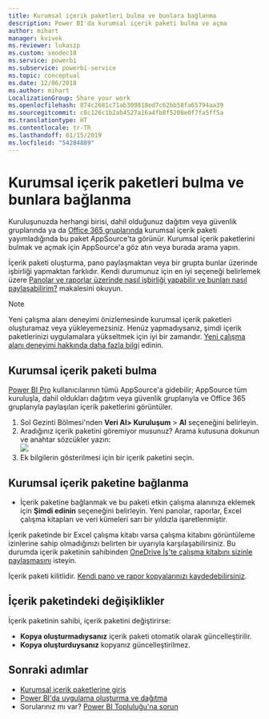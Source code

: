 ```yaml
---
title: Kurumsal içerik paketleri bulma ve bunlara bağlanma
description: Power BI'da kurumsal içerik paketi bulma ve açma
author: mihart
manager: kvivek
ms.reviewer: lukaszp
ms.custom: seodec18
ms.service: powerbi
ms.subservice: powerbi-service
ms.topic: conceptual
ms.date: 12/06/2018
ms.author: mihart
LocalizationGroup: Share your work
ms.openlocfilehash: 874c2681c71ab309818ed7c62bb58fa65794aa39
ms.sourcegitcommit: c8c126c1b2ab4527a16a4fb8f5208e0f7fa5ff5a
ms.translationtype: HT
ms.contentlocale: tr-TR
ms.lasthandoff: 01/15/2019
ms.locfileid: "54284889"
---
```

# <a name="find-and-connect-to-an-organizational-content-pack"></a>Kurumsal içerik paketleri bulma ve bunlara bağlanma

Kuruluşunuzda herhangi birisi, dahil olduğunuz dağıtım veya güvenlik gruplarında ya da [Office 365 gruplarında](https://support.office.com/article/Create-a-group-in-Office-365-7124dc4c-1de9-40d4-b096-e8add19209e9) kurumsal içerik paketi yayımladığında bu paket AppSource'ta görünür.  Kurumsal içerik paketlerini bulmak ve açmak için AppSource'a göz atın veya burada arama yapın.

İçerik paketi oluşturma, pano paylaşmaktan veya bir grupta bunlar üzerinde işbirliği yapmaktan farklıdır. Kendi durumunuz için en iyi seçeneği belirlemek üzere [Panolar ve raporlar üzerinde nasıl işbirliği yapabilir ve bunları nasıl paylaşabilirim?](../service-how-to-collaborate-distribute-dashboards-reports.md) makalesini okuyun.

> [!NOTE]
> Yeni çalışma alanı deneyimi önizlemesinde kurumsal içerik paketleri oluşturamaz veya yükleyemezsiniz. Henüz yapmadıysanız, şimdi içerik paketlerinizi uygulamalara yükseltmek için iyi bir zamandır. [Yeni çalışma alanı deneyimi hakkında daha fazla bilgi](../service-create-the-new-workspaces.md) edinin.
> 

## <a name="find-an-organizational-content-pack"></a>Kurumsal içerik paketi bulma
[Power BI Pro](https://powerbi.microsoft.com/pricing) kullanıcılarının tümü AppSource'a gidebilir; AppSource tüm kuruluşla, dahil oldukları dağıtım veya güvenlik gruplarıyla ve Office 365 gruplarıyla paylaşılan içerik paketlerini görüntüler.  

1. Sol Gezinti Bölmesi'nden **Veri Al\> Kuruluşum** \> **Al** seçeneğini belirleyin.
2. Aradığınız içerik paketini göremiyor musunuz? Arama kutusuna dokunun ve anahtar sözcükler yazın:  
    ![](media/end-user-content-pack/cp_searchbox.png)
3. Ek bilgilerin gösterilmesi için bir içerik paketini seçin.

## <a name="connect-to-an-organizational-content-pack"></a>Kurumsal içerik paketine bağlanma
* İçerik paketine bağlanmak ve bu paketi etkin çalışma alanınıza eklemek için **Şimdi edinin** seçeneğini belirleyin. Yeni panolar, raporlar, Excel çalışma kitapları ve veri kümeleri sarı bir yıldızla işaretlenmiştir.

İçerik paketinde bir Excel çalışma kitabı varsa çalışma kitabını görüntüleme izinlerine sahip olmadığınızı belirten bir uyarıyla karşılaşabilirsiniz. Bu durumda içerik paketinin sahibinden [OneDrive İş'te çalışma kitabını sizinle paylaşmasını](https://support.office.com/article/Share-documents-or-folders-in-Office-365-1fe37332-0f9a-4719-970e-d2578da4941c) isteyin. 

İçerik paketi kilitlidir. [Kendi pano ve rapor kopyalarınızı kaydedebilirsiniz](../service-organizational-content-pack-copy-refresh-access.md). 

## <a name="changes-to-the-content-pack"></a>İçerik paketindeki değişiklikler
İçerik paketinin sahibi, içerik paketini değiştirirse: 

* **Kopya oluşturmadıysanız** içerik paketi otomatik olarak güncelleştirilir.
* **Kopya oluşturduysanız** kopyanız güncelleştirilmez. 

## <a name="next-steps"></a>Sonraki adımlar
* [Kurumsal içerik paketlerine giriş](../service-organizational-content-pack-introduction.md)  
* [Power BI'da uygulama oluşturma ve dağıtma](../service-create-distribute-apps.md)
* Sorularınız mı var? [Power BI Topluluğu'na sorun](http://community.powerbi.com/)

